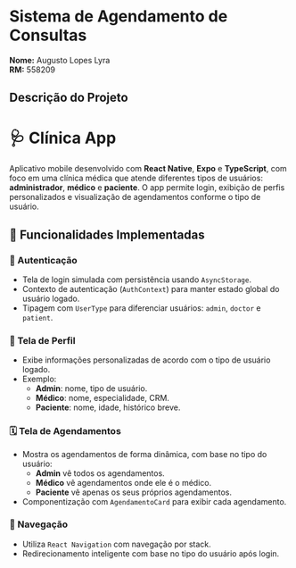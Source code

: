 # Sistema de Agendamento de Consultas

**Nome:** Augusto Lopes Lyra  
**RM:** 558209

## Descrição do Projeto

# 🩺 Clínica App

Aplicativo mobile desenvolvido com **React Native**, **Expo** e **TypeScript**, com foco em uma clínica médica que atende diferentes tipos de usuários: **administrador**, **médico** e **paciente**. O app permite login, exibição de perfis personalizados e visualização de agendamentos conforme o tipo de usuário.

## 🚀 Funcionalidades Implementadas

### 🔐 Autenticação
- Tela de login simulada com persistência usando `AsyncStorage`.
- Contexto de autenticação (`AuthContext`) para manter estado global do usuário logado.
- Tipagem com `UserType` para diferenciar usuários: `admin`, `doctor` e `patient`.

### 👤 Tela de Perfil
- Exibe informações personalizadas de acordo com o tipo de usuário logado.
- Exemplo:
  - **Admin**: nome, tipo de usuário.
  - **Médico**: nome, especialidade, CRM.
  - **Paciente**: nome, idade, histórico breve.

### 🗓️ Tela de Agendamentos
- Mostra os agendamentos de forma dinâmica, com base no tipo do usuário:
  - **Admin** vê todos os agendamentos.
  - **Médico** vê agendamentos onde ele é o médico.
  - **Paciente** vê apenas os seus próprios agendamentos.
- Componentização com `AgendamentoCard` para exibir cada agendamento.

### 📱 Navegação
- Utiliza `React Navigation` com navegação por stack.
- Redirecionamento inteligente com base no tipo do usuário após login.

